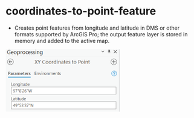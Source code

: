 # coordinates-to-point-feature

* Creates point features from longitude and latitude in DMS or other formats supported by ArcGIS Pro; the output feature layer is stored in memory and added to the active map.

<img src="xy-coordinates-to-point.PNG" height="60%" width="60%" >
